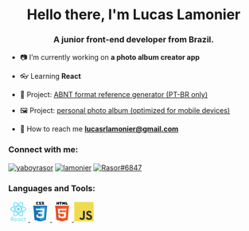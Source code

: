 <h1 align="center">Hello there, I'm Lucas Lamonier</h1>
<h3 align="center">A junior front-end developer from Brazil.</h3>

- 📷 I’m currently working on **a photo album creator app**

- 👓 Learning **React**

- 📝 Project: [ABNT format reference generator (PT-BR only)](https://lrlamonier.github.io/abnt-references/)

- 🖼 Project: [personal photo album (optimized for mobile devices)](https://lrlamonier.github.io/growmynths-album/)

- 📧 How to reach me **lucasrlamonier@gmail.com**

<h3 align="left">Connect with me:</h3>
<p align="left">
<a href="https://twitter.com/yaboyrasor" target="blank"><img align="center" src="https://raw.githubusercontent.com/rahuldkjain/github-profile-readme-generator/master/src/images/icons/Social/twitter.svg" alt="yaboyrasor" height="30" width="40" /></a>
<a href="https://linkedin.com/in/lamonier" target="blank"><img align="center" src="https://raw.githubusercontent.com/rahuldkjain/github-profile-readme-generator/master/src/images/icons/Social/linked-in-alt.svg" alt="lamonier" height="30" width="40" /></a>
<a href="https://discord.gg/Rasor#6847" target="blank"><img align="center" src="https://raw.githubusercontent.com/rahuldkjain/github-profile-readme-generator/master/src/images/icons/Social/discord.svg" alt="Rasor#6847" height="30" width="40" /></a>
</p>

<h3 align="left">Languages and Tools:</h3>
<p align="left"> <a href="https://reactjs.org/" target="_blank" rel="noreferrer"> <img src="https://raw.githubusercontent.com/devicons/devicon/master/icons/react/react-original-wordmark.svg" alt="react" width="40" height="40"/> </a> <a href="https://www.w3schools.com/css/" target="_blank" rel="noreferrer"> <img src="https://raw.githubusercontent.com/devicons/devicon/master/icons/css3/css3-original-wordmark.svg" alt="css3" width="40" height="40"/> </a> <a href="https://www.w3.org/html/" target="_blank" rel="noreferrer"> <img src="https://raw.githubusercontent.com/devicons/devicon/master/icons/html5/html5-original-wordmark.svg" alt="html5" width="40" height="40"/> </a> <a href="https://developer.mozilla.org/en-US/docs/Web/JavaScript" target="_blank" rel="noreferrer"> <img src="https://raw.githubusercontent.com/devicons/devicon/master/icons/javascript/javascript-original.svg" alt="javascript" width="40" height="40"/> </a> </p>

